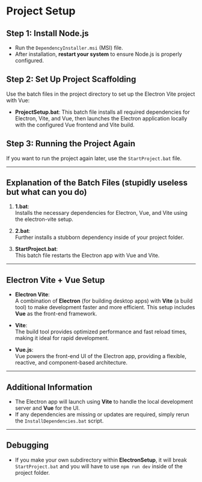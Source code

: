 # Project Setup

## Step 1: Install Node.js

- Run the `DependencyInstaller.msi` (MSI) file.
- After installation, **restart your system** to ensure Node.js is properly configured.

## Step 2: Set Up Project Scaffolding

Use the batch files in the project directory to set up the Electron Vite project with Vue:

- **ProjectSetup.bat**: This batch file installs all required dependencies for Electron, Vite, and Vue, then launches the Electron application locally with the configured Vue frontend and Vite build.

## Step 3: Running the Project Again

If you want to run the project again later, use the `StartProject.bat` file.

---

## Explanation of the Batch Files (stupidly useless but what can you do)

1. **1.bat**:  
   Installs the necessary dependencies for Electron, Vue, and Vite using the electron-vite setup.

2. **2.bat**:  
   Further installs a stubborn dependency inside of your project folder.

3. **StartProject.bat**:  
   This batch file restarts the Electron app with Vue and Vite.

---

## Electron Vite + Vue Setup

- **Electron Vite**:  
   A combination of **Electron** (for building desktop apps) with **Vite** (a build tool) to make development faster and more efficient. This setup includes **Vue** as the front-end framework.

- **Vite**:  
   The build tool provides optimized performance and fast reload times, making it ideal for rapid development.

- **Vue.js**:  
   Vue powers the front-end UI of the Electron app, providing a flexible, reactive, and component-based architecture.

---

## Additional Information

- The Electron app will launch using **Vite** to handle the local development server and **Vue** for the UI.
- If any dependencies are missing or updates are required, simply rerun the `InstallDependencies.bat` script.

---

## Debugging

- If you make your own subdirectory within **ElectronSetup**, it will break `StartProject.bat` and you will have to use `npm run dev` inside of the project folder.

